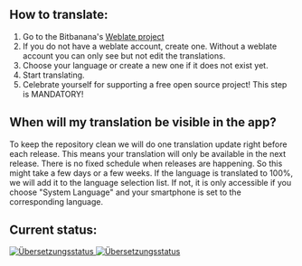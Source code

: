 ## How to translate:

1. Go to the Bitbanana's [Weblate project][weblateproject]
2. If you do not have a weblate account, create one. Without a weblate account you can only see but not edit the translations.
3. Choose your language or create a new one if it does not exist yet.
4. Start translating.
5. Celebrate yourself for supporting a free open source project! This step is MANDATORY!


## When will my translation be visible in the app?

To keep the repository clean we will do one translation update right before each release. This means your translation will only be available in the next release. There is no fixed schedule when releases are happening.
So this might take a few days or a few weeks.
If the language is translated to 100%, we will add it to the language selection list. If not, it is only accessible if you choose "System Language" and your smartphone is set to the corresponding language.

## Current status:

<a href="https://hosted.weblate.org/engage/bitbanana/">
<img src="https://hosted.weblate.org/widgets/bitbanana/-/app-strings/multi-auto.svg" alt="Übersetzungsstatus" />
</a>

<a href="https://hosted.weblate.org/engage/bitbanana/">
<img src="https://hosted.weblate.org/widgets/bitbanana/-/287x66-white.png" alt="Übersetzungsstatus" />
</a>

[weblateproject]: https://hosted.weblate.org/projects/bitbanana/app-strings/